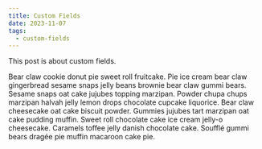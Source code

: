 ```yaml
---
title: Custom Fields
date: 2023-11-07
tags:
  - custom-fields
---
```

This post is about custom fields.
<!-- excerpt -->

Bear claw cookie donut pie sweet roll fruitcake. Pie ice cream bear claw gingerbread sesame snaps jelly beans brownie bear claw gummi bears. Sesame snaps oat cake jujubes topping marzipan. Powder chupa chups marzipan halvah jelly lemon drops chocolate cupcake liquorice. Bear claw cheesecake oat cake biscuit powder. Gummies jujubes tart marzipan oat cake pudding muffin. Sweet roll chocolate cake ice cream jelly-o cheesecake. Caramels toffee jelly danish chocolate cake. Soufflé gummi bears dragée pie muffin macaroon cake pie.